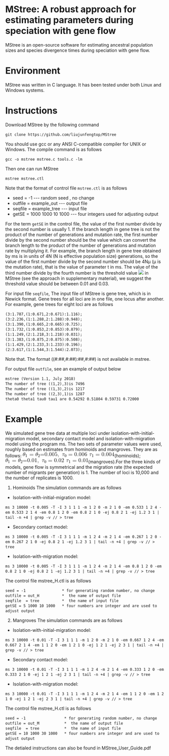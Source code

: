 # MStree: A robust approach for estimating parameters during speciation with gene flow
MStree is an open-source software for estimating ancestral population sizes and species divergence times during speciation with gene flow.


# Environment
MStree was written in C language. It has been tested under both Linux and Windows systems. 

# Instructions
Download MStree by the following command
```shell
git clone https://github.com/liujunfengtop/MStree
```

You should use gcc or any ANSI C-compatible compiler for UNIX or Windows. The compile command is as follows
```shell
gcc -o mstree mstree.c tools.c -lm
```

Then one can run MStree 
```shell
mstree mstree.ctl
```
Note that the format of control file ```mstree.ctl``` is as follows

*   seed = -1 --- random seed , no change
*   outfile = example_out --- output file
*   seqfile  = example_tree --- input file
*   getSE = 1000 1000 10 1000 --- four integers used for adjusting output

For the term `getSE` in the control file, the value of the first number divide by the second number is usually 1. If the branch length in gene tree is not the product of the number of generations and mutation rate, the first number divide by the second number should be the value which can convert the branch length to the product of the number of generations and mutation rate by multiplying it. For example, the branch length in gene tree obtained by ms is in units of 4N (N is effective population size) generations, so the value of the first number divide by the second number should be 4Nμ (μ is the mutation rate), that is the value of parameter t in ms. The value of the third number divide by the fourth number is the threshold value ![](http://latex.codecogs.com/gif.latex?\\varepsilon) in MStree (see the approach in supplementary material), we suggest the threshold value should be between 0.01 and 0.03.


For input file `seqfile`, The input file of MStree is gene tree, which is in Newick format. Gene trees for all loci are in one file, one locus after another. For example, gene trees for eight loci are as follows

```
(3:1.787,(1:0.671,2:0.671):1.116);
(3:2.236,(1:1.288,2:1.288):0.948);
(3:1.390,(1:0.665,2:0.665):0.725);
(3:1.732,(1:0.853,2:0.853):0.879);
(1:1.249,(2:1.218,3:1.218):0.031);
(3:1.383,(1:0.875,2:0.875):0.508);
(1:1.429,(2:1.233,3:1.233):0.196);
(2:3.617,(1:1.544,3:1.544):2.073);
```
Note that. The format ((#:##,#:##):##,#:##) is not available in mstree.

For output file `outfile`, see an example of output below

```
mstree (Version 1.1, July 2018)
The number of tree ((1,2),3)is 7496
The number of tree ((1,3),2)is 1217
The number of tree ((2,3),1)is 1287
theta0 theta1 tau0 tau1 are 0.54292 0.51804 0.59731 0.72000
```

# Example
We simulated gene tree data at multiple loci under isolation-with-initial-migration model, secondary contact model and isolation-with-migration model using the program ms. The two sets of parameter values were used, roughly based on estimates from hominoids and mangroves. They are as follows: 
![](https://github.com/liujunfengtop/MStree/blob/master/equations/equation1.png)(hominoids); ![](https://github.com/liujunfengtop/MStree/blob/master/equations/equation2.png)(mangroves).For the three kinds of models, gene flow is symmetrical and the migration rate (the expected number of migrants per generation) is 1. The number of loci is 10,000 and the number of replicates is 1000. 

1.  Hominoids
  The simulation commands are as follows
  *   Isolation-with-initial-migration model:
  ```shell
  ms 3 10000 -t 0.005 -T -I 3 1 1 1 -m 1 2 0 -m 2 1 0 -em 0.533 1 2 4 -em 0.533 2 1 4 -em 0.8 1 2 0 -em 0.8 2 1 0 -ej 0.8 2 1 -ej 1.2 3 1 | tail -n +4 | grep -v // > tree
  ```
  *   Secondary contact model:
  ```shell
  ms 3 10000 -t 0.005 -T -I 3 1 1 1 -m 1 2 4 -m 2 1 4 -em 0.267 1 2 0 -em 0.267 2 1 0 -ej 0.8 2 1 -ej 1.2 3 1 | tail -n +4 | grep -v // > tree
  ```
  *   Isolation-with-migration model:
  ```shell
  ms 3 10000 -t 0.005 -T -I 3 1 1 1 -m 1 2 4 -m 2 1 4 -em 0.8 1 2 0 -em 0.8 2 1 0 -ej 0.8 2 1 -ej 1.2 3 1 | tail -n +4 | grep -v // > tree
  ```
  The control file mstree_H.ctl is as follows
  ```
  seed = -1                * for generating random number, no change
  outfile = out_H          *  the name of output file
  seqfile  = tree          *  the name of input file
  getSE = 5 1000 10 1000   * four numbers are integer and are used to adjust output
  ```
2.  Mangroves
  The simulation commands are as follows
  *   Isolation-with-initial-migration model:
  ```shell
  ms 3 10000 -t 0.01 -T -I 3 1 1 1 -m 1 2 0 -m 2 1 0 -em 0.667 1 2 4 -em 0.667 2 1 4 -em 1 1 2 0 -em 1 2 1 0 -ej 1 2 1 -ej 2 3 1 | tail -n +4 | grep -v // > tree
  ```
  *   Secondary contact model:
  ```shell
  ms 3 10000 -t 0.01 -T -I 3 1 1 1 -m 1 2 4 -m 2 1 4 -em 0.333 1 2 0 -em 0.333 2 1 0 -ej 1 2 1 -ej 2 3 1 | tail -n +4 | grep -v // > tree
  ```
  *   Isolation-with-migration model:
  ```shell
  ms 3 10000 -t 0.01 -T -I 3 1 1 1 -m 1 2 4 -m 2 1 4 -em 1 1 2 0 -em 1 2 1 0 -ej 1 2 1 -ej 2 3 1 | tail -n +4 | grep -v // > tree
  ```
  The control file mstree_H.ctl is as follows
  ```
  seed = -1                 * for generating random number, no change
  outfile = out_M           *  the name of output file
  seqfile  = tree           *  the name of input file
  getSE = 10 1000 30 1000   * four numbers are integer and are used to adjust output
  ```


  



The detialed instructions can also be found in MStree_User_Guide.pdf







